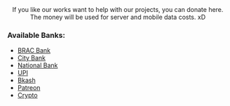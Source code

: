 <div align="center">
	If you like our works want to help with our projects, you can donate here. The money will be used for server and mobile data costs. xD
</div>

<div align="left">
	<h3>Available Banks:</h3>
</div>

- [BRAC Bank](./bank/brac_bank.md)
- [City Bank](./bank/city_bank.md)
- [National Bank](./bank/national_bank.md)
- [UPI](./bank/upi.md)
- [Bkash](./bank/mfs.md)
- [Patreon](./bank/patreon.md)
- [Crypto](./bank/crypto.md)
